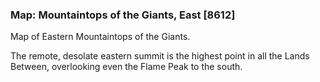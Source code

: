 ### Map: Mountaintops of the Giants, East [8612]

Map of Eastern Mountaintops of the Giants.

The remote, desolate eastern summit is the highest point in all the Lands Between, overlooking even the Flame Peak to the south.